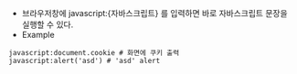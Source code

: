 * 브라우저창에 javascript:{자바스크립트} 를 입력하면 바로 자바스크립트 문장을 실행할 수 있다.
* Example
```
javascript:document.cookie # 화면에 쿠키 출력
javascript:alert('asd') # 'asd' alert
```
